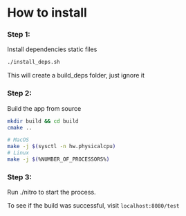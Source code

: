 # How to install

### Step 1:

Install dependencies static files

```zsh
./install_deps.sh
```

This will create a build_deps folder, just ignore it

### Step 2:

Build the app from source

```zsh
mkdir build && cd build
cmake ..

# MacOS
make -j $(sysctl -n hw.physicalcpu)
# Linux
make -j $(%NUMBER_OF_PROCESSORS%)
```

### Step 3:

Run ./nitro to start the process.

To see if the build was successful, visit `localhost:8080/test`
